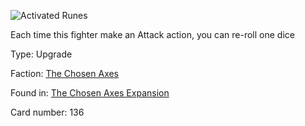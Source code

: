 
![Activated Runes](https://warhammerunderworlds.com/wp-content/uploads/sites/6/2018/02/136_ENG.png)

Each time this fighter make an Attack action, you can re-roll one dice

Type: Upgrade

Faction: [The Chosen Axes](/factions/the-chosen-axes.md)

Found in: [The Chosen Axes Expansion](/locations/the-chosen-axes-expansion.md)

Card number: 136
